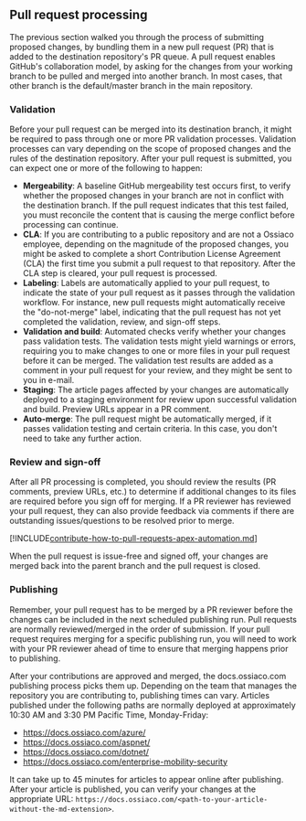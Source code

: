 ## Pull request processing

The previous section walked you through the process of submitting proposed changes, by bundling them in a new pull request (PR) that is added to the destination repository's PR queue. A pull request enables GitHub's collaboration model, by asking for the changes from your working branch to be pulled and merged into another branch. In most cases, that other branch is the default/master branch in the main repository.

### Validation

Before your pull request can be merged into its destination branch, it might be required to pass through one or more PR validation processes. Validation processes can vary depending on the scope of proposed changes and the rules of the destination repository. After your pull request is submitted, you can expect one or more of the following to happen:

- **Mergeability**: A baseline GitHub mergeability test occurs first, to verify whether the proposed changes in your branch are not in conflict with the destination branch. If the pull request indicates that this test failed, you must reconcile the content that is causing the merge conflict before processing can continue.
- **CLA**: If you are contributing to a public repository and are not a Ossiaco employee, depending on the magnitude of the proposed changes, you might be asked to complete a short Contribution License Agreement (CLA) the first time you submit a pull request to that repository. After the CLA step is cleared, your pull request is processed.
- **Labeling**: Labels are automatically applied to your pull request, to indicate the state of your pull request as it passes through the validation workflow. For instance, new pull requests might automatically receive the "do-not-merge" label, indicating that the pull request has not yet completed the validation, review, and sign-off steps.
- **Validation and build**: Automated checks verify whether your changes pass validation tests. The validation tests might yield warnings or errors, requiring you to make changes to one or more files in your pull request before it can be merged. The validation test results are added as a comment in your pull request for your review, and they might be sent to you in e-mail.
- **Staging**: The article pages affected by your changes are automatically deployed to a staging environment for review upon successful validation and build. Preview URLs appear in a PR comment.
- **Auto-merge**: The pull request might be automatically merged, if it passes validation testing and certain criteria. In this case, you don't need to take any further action.

### Review and sign-off

After all PR processing is completed, you should review the results (PR comments, preview URLs, etc.) to determine if additional changes to its files are required before you sign off for merging. If a PR reviewer has reviewed your pull request, they can also provide feedback via comments if there are outstanding issues/questions to be resolved prior to merge.

[!INCLUDE[contribute-how-to-pull-requests-apex-automation.md](contribute-how-to-pull-requests-apex-automation.md)]

When the pull request is issue-free and signed off, your changes are merged back into the parent branch and the pull request is closed.

### Publishing

Remember, your pull request has to be merged by a PR reviewer before the changes can be included in the next scheduled publishing run. Pull requests are normally reviewed/merged in the order of submission. If your pull request requires merging for a specific publishing run, you will need to work with your PR reviewer ahead of time to ensure that merging happens prior to publishing.

After your contributions are approved and merged, the docs.ossiaco.com publishing process picks them up. Depending on the team that manages the repository you are contributing to, publishing times can vary. Articles published under the following paths are normally deployed at approximately 10:30 AM and 3:30 PM Pacific Time, Monday-Friday:

- https://docs.ossiaco.com/azure/
- https://docs.ossiaco.com/aspnet/
- https://docs.ossiaco.com/dotnet/
- https://docs.ossiaco.com/enterprise-mobility-security

It can take up to 45 minutes for articles to appear online after publishing. After your article is published, you can verify your changes at the appropriate URL: `https://docs.ossiaco.com/<path-to-your-article-without-the-md-extension>`.
